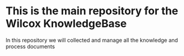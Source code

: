 # This is the main repository for the Wilcox KnowledgeBase
In this repository we will collected and manage all the knowledge and process documents
